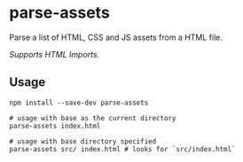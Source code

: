 # parse-assets

Parse a list of HTML, CSS and JS assets from a HTML file.

*Supports HTML Imports.* 

## Usage

```
npm install --save-dev parse-assets

# usage with base as the current directory
parse-assets index.html

# usage with base directory specified
parse-assets src/ index.html # looks for `src/index.html`
```
